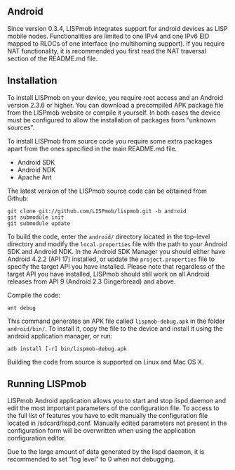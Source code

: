 Android
--------

Since version 0.3.4, LISPmob integrates support for android devices as LISP
mobile nodes. Functionalities are limited to one IPv4 and one IPv6 EID mapped
to RLOCs of one interface (no multihoming support). If you require NAT
functionality, it is recommended you first read the NAT traversal section of
the README.md file.

Installation
------------

To install LISPmob on your device, you require root access and an Android version 
2.3.6 or higher. You can download a precompiled APK package file from the LISPmob
website or compile it yourself. In both cases the device must be configured to
allow the installation of packages from "unknown sources".

To install LISPmob from source code you require some extra packages apart from the
ones specified in the main README.md file.

  * Android SDK
  * Android NDK
  * Apache Ant

The latest version of the LISPmob source code can be obtained from Github:

    git clone git://github.com/LISPmob/lispmob.git -b android
    git submodule init
    git submodule update

To build the code, enter the `android/` directory located in the top-level
directory and modify the `local.properties` file with the path to your Android
SDK and Android NDK.  In the Android SDK Manager you should either have
Android 4.2.2 (API 17) installed, or update the `project.properties` file to
specify the target API you have installed. Please note that regardless of the
target API you have installed, LISPmob should still work on all Android
releases from API 9 (Android 2.3 Gingerbread) and above.

Compile the code:

    ant debug

This command generates an APK file called `lispmob-debug.apk` in the folder
`android/bin/`. To install it, copy the file to the device and install it using
the android application manager, or run:

    adb install [-r] bin/lispmob-debug.apk

Building the code from source is supported on Linux and Mac OS X.

Running LISPmob
---------------

LISPmob Android application allows you to start and stop lispd daemon and edit the 
most important parameters of the configuration file. To access to the full list of 
features you have to edit manually the configuration file located in 
/sdcard/lispd.conf.  Manually edited parameters not present in the configuration 
form will be overwritten when using the application configuration editor. 

Due to the large amount of data generated by the lispd daemon, it is recommended 
to set "log level" to 0 when not debugging.
